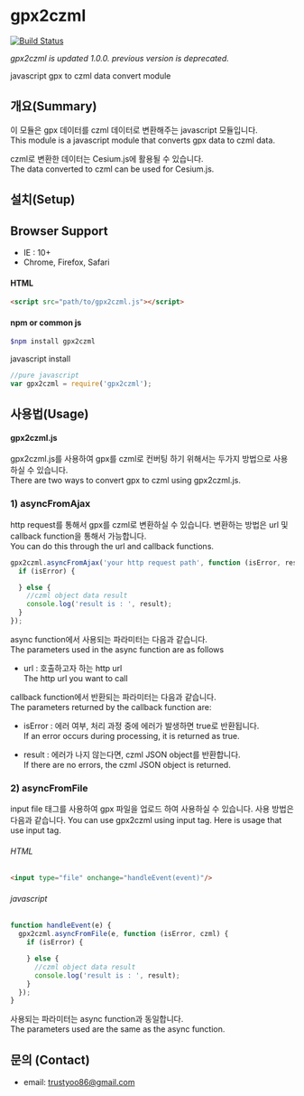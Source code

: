 # gpx2czml
[![Build Status](https://travis-ci.org/trustyoo86/gpx2czml.svg?branch=master)](https://travis-ci.org/trustyoo86/gpx2czml)


*gpx2czml is updated 1.0.0. previous version is deprecated.*

javascript gpx to czml data convert module

## 개요(Summary)

이 모듈은 gpx 데이터를 czml 데이터로 변환해주는 javascript 모듈입니다.<br/>
This module is a javascript module that converts gpx data to czml data.

czml로 변환한 데이터는 Cesium.js에 활용될 수 있습니다.<br/>
The data converted to czml can be used for Cesium.js.

## 설치(Setup)

## Browser Support

- IE : 10+
- Chrome, Firefox, Safari


#### HTML
```html
<script src="path/to/gpx2czml.js"></script>
```

#### npm or common js

```bash
$npm install gpx2czml
```

javascript install

```js
//pure javascript
var gpx2czml = require('gpx2czml');
```

## 사용법(Usage)

#### gpx2czml.js

gpx2czml.js를 사용하여 gpx를 czml로 컨버팅 하기 위해서는 두가지 방법으로 사용하실 수 있습니다.<br/>
There are two ways to convert gpx to czml using gpx2czml.js.

### 1) asyncFromAjax

http request를 통해서 gpx를 czml로 변환하실 수 있습니다. 변환하는 방법은 url 및 callback function을 통해서 가능합니다.<br/>
You can do this through the url and callback functions.

```js
gpx2czml.asyncFromAjax('your http request path', function (isError, result) {
  if (isError) {

  } else {
    //czml object data result
    console.log('result is : ', result);
  }
});
```

async function에서 사용되는 파라미터는 다음과 같습니다.<br/>
The parameters used in the async function are as follows

- url : 호출하고자 하는 http url<br/>
The http url you want to call

callback function에서 반환되는 파라미터는 다음과 같습니다.<br/>
The parameters returned by the callback function are:

- isError : 에러 여부, 처리 과정 중에 에러가 발생하면 true로 반환됩니다.<br/>
If an error occurs during processing, it is returned as true.

- result : 에러가 나지 않는다면, czml JSON object를 반환합니다.<br/>
If there are no errors, the czml JSON object is returned.

### 2) asyncFromFile

input file 태그를 사용하여 gpx 파일을 업로드 하여 사용하실 수 있습니다. 사용 방법은 다음과 같습니다.
You can use gpx2czml using input tag. Here is usage that use input tag.

###### HTML
```html
<input type="file" onchange="handleEvent(event)"/>
```

###### javascript

```js
function handleEvent(e) {
  gpx2czml.asyncFromFile(e, function (isError, czml) {
    if (isError) {

    } else {
      //czml object data result
      console.log('result is : ', result);
    }
  });
}
```

사용되는 파라미터는 async function과 동일합니다.<br/>
The parameters used are the same as the async function.

## 문의 (Contact)

* email: trustyoo86@gmail.com